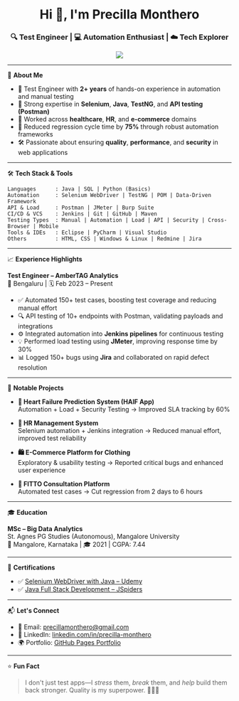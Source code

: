
<h1 align="center">Hi 👋, I'm Precilla Monthero</h1>
<h3 align="center">🔍 Test Engineer | 💻 Automation Enthusiast | ☁️ Tech Explorer</h3>

<p align="center">
  <img src="https://readme-typing-svg.herokuapp.com?font=Fira+Code&pause=1000&color=66F9A1&width=435&lines=2%2B+Years+Experience+in+QA+%26+Test+Automation;Selenium+%7C+Java+%7C+API+Testing+%7C+CI%2FCD;Love+to+Break+Things+and+Make+Them+Better+🛠️" />
</p>

---

🌟 **About Me**

- 🎯 Test Engineer with **2+ years** of hands-on experience in automation and manual testing
- 🧪 Strong expertise in **Selenium**, **Java**, **TestNG**, and **API testing (Postman)**
- 💼 Worked across **healthcare**, **HR**, and **e-commerce** domains
- 🚀 Reduced regression cycle time by **75%** through robust automation frameworks
- 🛠️ Passionate about ensuring **quality**, **performance**, and **security** in web applications

---

🛠 **Tech Stack & Tools**

```text
Languages      : Java | SQL | Python (Basics)
Automation     : Selenium WebDriver | TestNG | POM | Data-Driven Framework
API & Load     : Postman | JMeter | Burp Suite
CI/CD & VCS    : Jenkins | Git | GitHub | Maven
Testing Types  : Manual | Automation | Load | API | Security | Cross-Browser | Mobile
Tools & IDEs   : Eclipse | PyCharm | Visual Studio
Others         : HTML, CSS | Windows & Linux | Redmine | Jira
```

---

📈 **Experience Highlights**

**Test Engineer – AmberTAG Analytics**  
📍 Bengaluru | 🗓️ Feb 2023 – Present  

- ✅ Automated 150+ test cases, boosting test coverage and reducing manual effort
- 🔍 API testing of 10+ endpoints with Postman, validating payloads and integrations
- ⚙️ Integrated automation into **Jenkins pipelines** for continuous testing
- 💡 Performed load testing using **JMeter**, improving response time by 30%
- 📊 Logged 150+ bugs using **Jira** and collaborated on rapid defect resolution

---

🚀 **Notable Projects**

- **💓 Heart Failure Prediction System (HAIF App)**  
  Automation + Load + Security Testing → Improved SLA tracking by 60%

- **👥 HR Management System**  
  Selenium automation + Jenkins integration → Reduced manual effort, improved test reliability

- **🛍️ E-Commerce Platform for Clothing**  
  Exploratory & usability testing → Reported critical bugs and enhanced user experience

- **🏥 FITTO Consultation Platform**  
  Automated test cases → Cut regression from 2 days to 6 hours

---

🎓 **Education**

**MSc – Big Data Analytics**  
St. Agnes PG Studies (Autonomous), Mangalore University  
📍 Mangalore, Karnataka | 🎓 2021 | CGPA: 7.44

---

📜 **Certifications**

- ✅ [Selenium WebDriver with Java – Udemy](https://drive.google.com/file/d/1AsLEdXNL6dAOUF9fLt2acVhnTM_ICJBB/view?usp=drive_link)  
- ✅ [Java Full Stack Development – JSpiders](https://drive.google.com/file/d/1tZ28bVqhVBL6C9l5ryVlGZPmVwqIB4yn/view?usp=drive_link)

---

📬 **Let's Connect**

- 📧 Email: [precillamonthero@gmail.com](mailto:precillamonthero@gmail.com)
- 💼 LinkedIn: [linkedin.com/in/precilla-monthero](https://www.linkedin.com/in/precilla-monthero/)
- 🌍 Portfolio: [GitHub Pages Portfolio](https://precillamonthero24.github.io/portfolio/) <!-- update once live -->

---

⭐ **Fun Fact**

> I don't just test apps—I *stress* them, *break* them, and *help* build them back stronger. Quality is my superpower. 🦸‍♀️✨
